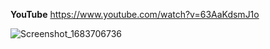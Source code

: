 **YouTube**
https://www.youtube.com/watch?v=63AaKdsmJ1o

![Screenshot_1683706736](https://github.com/ahmet-emir-cetin/flutter-custom-drawer/assets/119484446/3a4807c7-0e5f-4a88-8603-f78fad3e561b)
